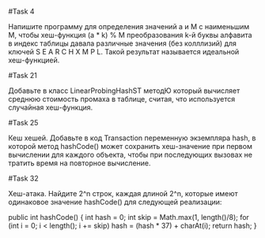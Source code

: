 #Task 4

Напишите программу для определения значений a и M с наименьшим M, чтобы хеш-функция (a * k) % M преобразования k-й буквы алфавита в индекс таблицы давала различные значения (без колллизий) для ключей S E A R C H X M P L. Такой результат называется идеальной хеш-функцией.

#Task 21

Добавьте в класс LinearProbingHashST методЮ который вычисляет среднюю стоимость промаха в таблице, считая, что используется случайная хеш-функция.

#Task 25

Кеш хешей. Добавьте в код Transaction переменную экземпляра hash, в которой метод hashCode() может сохранить хеш-значение при первом вычислении для каждого объекта, чтобы при последующих вызовах не тратить время на повторное вычисление.

#Task 32

Хеш-атака. Найдите 2^n строк, каждая длиной 2^n, которые имеют одинаковое значение hashCode() для следующей реализации:

public int hashCode()
{
	int hash = 0;
	int skip = Math.max(1, length()/8);
	for (int i = 0; i < length(); i += skip)
		hash = (hash * 37) + charAt(i);
	return hash;
}